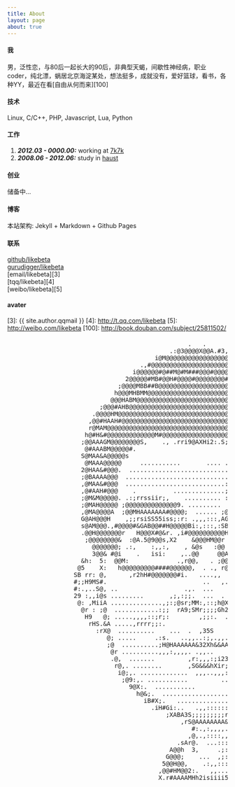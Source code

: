 ```yaml
---
title: About
layout: page
about: true
---
```


#### 我

男，泛性恋，与80后一起长大的90后，非典型天蝎，间歇性神经病，职业coder，纯北漂，蜗居北京海淀某处，想法挺多，成就没有，爱好篮球，看书，各种YY，最近在看[自由从何而来][100]

#### 技术

Linux, C/C++, PHP, Javascript, Lua, Python

#### 工作

1. ***2012.03 - 0000.00:*** working at [7k7k](http://www.7k7k.com "7k7k小游戏")
2. ***2008.06 - 2012.06:*** study in [haust](http://www.haust.edu.cn "河南科技大学")

#### 创业

储备中...

#### 博客

本站架构: Jekyll + Markdown + Github Pages  

#### 联系

[github/likebeta][1]  
[gurudigger/likebeta][2]  
[email/likebeta][3]  
[tqq/likebeta][4]  
[weibo/likebeta][5]  

#### avater


[1]: https://github.com/likebeta
[2]: http://gurudigger.com/users/likebeta
[3]: {{ site.author.qqmail }}
[4]: http://t.qq.com/likebeta
[5]: http://weibo.com/likebeta
[100]: http://book.douban.com/subject/25811502/


<div id="avater" class="avater" style="margin-top: 20px;">
	<pre>
                                                 .   .                                                      
                                            .:@3@@@@X@@A.#3,A@M5r                                           
                                        i@M@@@@@@@@@@@@@@@@@@@@@@@@                                         
                                    .,#@@@@@@@@@@@@@@@@@@@@@@@@@@@@@@#5@@                                   
                                  i@@@@@@#@##M@#M###@@@#@@@@@@@@@@@@@@@@@H;:                                
                                2@@@@@#MB#@@H#@@@@#@@@@@@@@#@@@@@@@@@@@@@@@@;                               
                              ;@@@@MBB##B@@@@@@@@@@@@@@@@@@@@@@@@@@@@@@@@@@@@@#.                            
                             h@@@MHBMM@@@@@@@@@@@@@@@@@@@@@@@@@@@@@@@@@@@@@@@@@@@                           
                            @@@HABM@@@@@@@@@@@@@@@@@@@@@@@@@@@@@@@@@@@@@@@@@@@@@@@@                         
                         ;@@@#AHB@@@@@@@@@@@@@@@@@@@@@@@@@@@@@@@@@@@@@@@@@@@@@@@@@@:.                       
                       .@@@@HM@@@@@@@@@@@@@@@@@@@@@@@@@@@@@@@@@@@@@@@@@@@@@@@@@@@@@@@                       
                      ,@@#HAAH#@@@@@@@@@@@@@@@@@@@@@@@@@@@@@@@@@@@@@@@@@@@@@@@@@@@@@@r                      
                      r@MAM@@@@@@@@@@@@@@@@@@@@@@@@@@@@@@@@@@@@@@@@@@@@@@@@@@@@@@@@@@@i                     
                     h@#H&#@@@@@@@@@@@@@M#@@@@@@@@@@@@@@@@@@@@@@@@@@@@@@@@@@@@@@@@@@@@S                     
                    ;@@AAAGM@@@@@@@@S,    ., .rri9@AXHi2:.S;.9sr@M&HA9XXH@@@@@@@@@@@@@@@                    
                     @#AAABM@@@@@#.                                         ;@@@@@@@@@@@                    
                    S@MAA&A@@@@@s                           ,... ........     B@@@@@@@@@                    
                     @MAAA@@@@@     ...........       .... .;:::::::::::,,,,   M@@@@@@@@i                   
                    2@HAA&#@@@.  ...........................;::::::::::::::::   @@@@@@@@A                   
                    ;@BAAAA@@@  ............................;:::::::::::::::;:  @@@@@@@@.                   
                    ,@MAA&#@@@  ...........................:;:::::::::::::::::,.@@@@@@@@#                   
                    ,@#AAH#@@@    .          ..............;;::::,.       ,:::,.@@@@@@@@;                   
                    ;@M&M@@@@@. .:;rrssiir;,    .......... ::.   ,;5hHAS3: .::.,@@@@@@@@@                   
                    ;@MAH@@@@@ ;@@@@@@@@@@@@@@9. .........   r&@@@@@@@@@@@@,,:..@@@@@@@@                    
                    ,@MA@@@@A  ;@@MHAAAAAAA#@@@@;  ...... ;@@@@@@@@@@@@@@@@2.:, @@@@@@@@r                   
                    G@AH@@@H    ,;;rsiSS55iss;:r: .,,,:::,AGr;rrrrsisr;:. .   . 5@@@@@@#                    
                    s@AM@@@.,#@@@@#&GAB@@##H@@@@@Bi:,:::,:SB@@@#M#@@@@@@@@@@#i   @@@@@@@                    
                    .@@H@@@@@@@r   H@@@X#@&r. ,i#@@@@@@@@@@Hs.:XA@9G@#3X..sM@@@@,5@@@@@@                    
                     ;@@@@@@@@&  :@A.5@9@@s,X2    &@@@HM@@r  .@52@A@@A.;SG.   M@@@@@@@@@.                   
                       @@@@@@@; .:,    :,,:,    , &@s   :@@  ,.   :,. ,  :... ,@@@@@@@@s                    
                       3@@& #@i    .   isi:    ,..@@     @@A ...;2ii; .    .: r@@@@@@@#                     
                    &h:  5:  @@M:             .,r@@,   . ;@@s             .,..@@h;@#iss2G                   
                   @5    X:   h@@@@@@@@@####@@@@@@,  . ., r@@@@Ms:,....,;;rsh@@X  G    ,X@                  
                  SB rr: @,      ,r2hH#@@@@@@@#i.   ....,,  ;3#@@@@@@@@@@@@@@#;   M ..,;.M&                 
                  #;;H9MS#.                          ..   ,.     .,:::;;;::.   ,, @.:&HX,;@                 
                  #:.,..S@, ..                  .,.  ...    ,,,              .::: #iBr  ,:@                 
                  29 :,,i@s .........       ,;,:;;.  ...  .   .:,            .;:: @@rr5s.s#                 
                   @: ,MiiA ..............,;:;@sr;MM:,::;h@X.rH,:;,.....   . .;:: @i;rsh,@.                 
                    @r : ;@  ............:;;  rA9;SMr;;;;Gh2H#;  .;,....::,. .;:, #    :@;                  
                     H9   @; .....,,,,::;r;:        ,;;:.  ..   .......,;r;;::;:.;H ,r&A                    
                      rHS.&A .....,rrrr;;:.                    ..........:;;;;:: MB5&5.                     
                        :rX@  ..........    ...  .  ,35S     ....,, ....  :;::::,@;                         
                           @; .....     .:s.   ..,,..:;,.,,....  ;i, .... .;:::.iG                          
                           ;@  ..........;H@HAAAAAA&32Xh&&AAA&AAG@G;:.... ,;::: @,                          
                            @r ..........,,,:,,,,. .,,..    .,:;;:.::.... :;::.i#                           
                            .@,  .......         ,r:,,,:;i23r,,,     ....:;::,:@                            
                             r@,. ........       ,SG&&&hXir;:::   ......:;::,:@:                            
                              i@;,. .............  ,,,..,,,:::,........:;::.;@,                             
                               ;@9:,. ...........         ...  .......;;:,:GM.                              
                                 9@X:.  ...........          .......,;;,;hM;                                
                                   h@&;.  ........................:;::sAA;                                  
                                     iB#X;.   ...............,,:;::r3B3,                                    
                                       .iH#Gi:..   .,,::::::;:::r2A&r                                       
                                           ;XABA3S;;;;;;;;;rsiXG3r                                          
                                               ,rS@AAAAAAAA&X#M                                             
                                                  #:.,:,,,,. rG                                             
                                                 ,@,.,::::,,,:@,                                            
                                              .sAr@.  ...:::,.@@HAi                                         
                                            A@@h  3,     .;::.2X @@@i                                       
                                           G@@@;    ...  ,;::,.,.@@@@2                                      
                                          5@@H@@,    .:,,::::,  #@B#@#3                                     
                                         ,@@#HM@@2:.   ,,....,s@@HA#@ @;                                    
                                         X.r#AAAAMHh2isiiii53AMHAAA#2,:9                                  
	</pre>
</div>

<div class="clear"></div>
